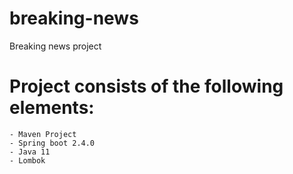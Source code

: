 # breaking-news
Breaking news project


# Project consists of the following elements:
    - Maven Project
    - Spring boot 2.4.0
    - Java 11
    - Lombok